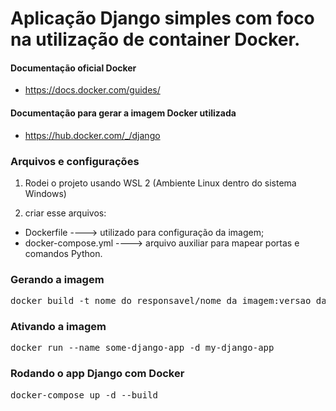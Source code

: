 # Aplicação Django simples com foco na utilização de container Docker.

#### Documentação oficial Docker
- https://docs.docker.com/guides/

#### Documentação para gerar a imagem Docker utilizada
- https://hub.docker.com/_/django

### Arquivos e configurações
1) Rodei o projeto usando WSL 2 (Ambiente Linux dentro do sistema Windows)

2) criar esse arquivos:
- Dockerfile ----> utilizado para configuração da imagem;
- docker-compose.yml ----> arquivo auxiliar para mapear portas e comandos Python.

### Gerando a imagem
<pre>
docker build -t nome_do_responsavel/nome_da_imagem:versao_da_imagem .
</pre>

### Ativando a imagem
<pre>
docker run --name some-django-app -d my-django-app
</pre>

### Rodando o app Django com Docker 
<pre>
docker-compose up -d --build
</pre>